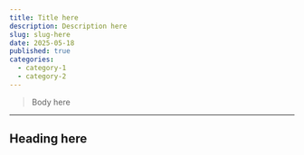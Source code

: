 ```yaml
---
title: Title here
description: Description here
slug: slug-here
date: 2025-05-18
published: true
categories:
  - category-1
  - category-2
---
```


> Body here

---

## Heading here
